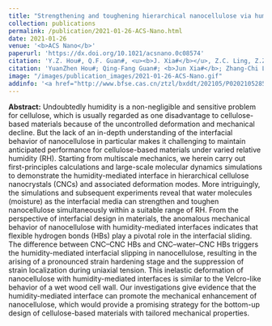 ```yaml
---
title: "Strengthening and toughening hierarchical nanocellulose via humidity-mediated interface"
collection: publications
permalink: /publication/2021-01-26-ACS-Nano.html
date: 2021-01-26
venue: '<b>ACS Nano</b>'
paperurl: 'https://dx.doi.org/10.1021/acsnano.0c08574'
citation: 'Y.Z. Hou#, Q.F. Guan#, <u><b>J. Xia#</b></u>, Z.C. Ling, Z.Z. He, Z.M. Han, H.B. Yang, P. Gu, Y.B. Zhu*, S.H. Yu*, and H.A. Wu*. Strengthening and toughening hierarchical nanocellulose via humidity-mediated interface. <i>ACS Nano</i>, 2021, 15(1): 1310–1320. '
citation: 'YuanZhen Hou#; Qing-Fang Guan#; <b>Jun Xia#</b>; Zhang-Chi Ling; ZeZhou He; Zi-Meng Han; Huai-Bin Yang; Ping Gu; YinBo Zhu*; Shu-Hong Yu*; HengAn Wu*; Strengthening and toughening hierarchical nanocellulose via humidity-mediated interface, <i>ACS Nano</i>, 2021, 15(1): 1310–1320. '
image: "/images/publication_images/2021-01-26-ACS-Nano.gif"
addinfo: '<a href="http://www.bfse.cas.cn/ztzl/bxddt/202105/P020210528578641665983.pdf"><b><i>B类先导亮点成果</i></b></a>'
---
```


**Abstract:** Undoubtedly humidity is a non-negligible and sensitive problem for cellulose, which is usually regarded as one disadvantage to cellulose-based materials because of the uncontrolled deformation and mechanical decline. But the lack of an in-depth understanding of the interfacial behavior of nanocellulose in particular makes it challenging to maintain anticipated performance for cellulose-based materials under varied relative humidity (RH). Starting from multiscale mechanics, we herein carry out first-principles calculations and large-scale molecular dynamics simulations to demonstrate the humidity-mediated interface in hierarchical cellulose nanocrystals (CNCs) and associated deformation modes. More intriguingly, the simulations and subsequent experiments reveal that water molecules (moisture) as the interfacial media can strengthen and toughen nanocellulose simultaneously within a suitable range of RH. From the perspective of interfacial design in materials, the anomalous mechanical behavior of nanocellulose with humidity-mediated interfaces indicates that flexible hydrogen bonds (HBs) play a pivotal role in the interfacial sliding. The difference between CNC–CNC HBs and CNC–water–CNC HBs triggers the humidity-mediated interfacial slipping in nanocellulose, resulting in the arising of a pronounced strain hardening stage and the suppression of strain localization during uniaxial tension. This inelastic deformation of nanocellulose with humidity-mediated interfaces is similar to the Velcro-like behavior of a wet wood cell wall. Our investigations give evidence that the humidity-mediated interface can promote the mechanical enhancement of nanocellulose, which would provide a promising strategy for the bottom-up design of cellulose-based materials with tailored mechanical properties.
